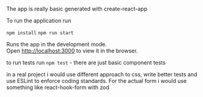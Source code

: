 The app is really basic generated with create-react-app

To run the application run 

`npm install`
`npm run start`

Runs the app in the development mode.\
Open [http://localhost:3000](http://localhost:3000) to view it in the browser.

to run tests run `npm test` - there are just basic component tests 

in a real project i would use different approach to css, write better tests and use ESLint to enforce coding standards. For the actual form i would use something like react-hook-form with zod
